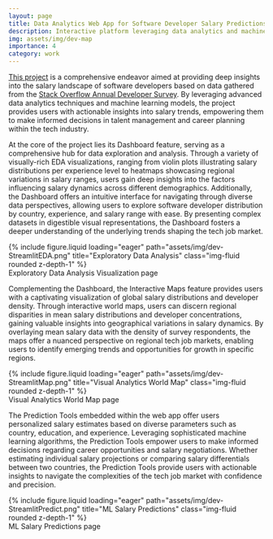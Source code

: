 ```yaml
---
layout: page
title: Data Analytics Web App for Software Developer Salary Predictions
description: Interactive platform leveraging data analytics and machine learning to predict software developers' salaries, offering actionable insights.
img: assets/img/dev-map
importance: 4
category: work
---
```


[This project](https://github.com/davidperezcarrasco/Visual-Data-Analytics-Web-App-with-ML-Predictions) is a comprehensive endeavor aimed at providing deep insights into the salary landscape of software developers based on data gathered from the [Stack Overflow Annual Developer Survey](https://insights.stackoverflow.com/survey). By leveraging advanced data analytics techniques and machine learning models, the project provides users with actionable insights into salary trends, empowering them to make informed decisions in talent management and career planning within the tech industry.

At the core of the project lies its Dashboard feature, serving as a comprehensive hub for data exploration and analysis. Through a variety of visually-rich EDA visualizations, ranging from violin plots illustrating salary distributions per experience level to heatmaps showcasing regional variations in salary ranges, users gain deep insights into the factors influencing salary dynamics across different demographics. Additionally, the Dashboard offers an intuitive interface for navigating through diverse data perspectives, allowing users to explore software developer distribution by country, experience, and salary range with ease. By presenting complex datasets in digestible visual representations, the Dashboard fosters a deeper understanding of the underlying trends shaping the tech job market.

<div class="row">
    <div class="col-sm mt-3 mt-md-0">
        {% include figure.liquid loading="eager" path="assets/img/dev-StreamlitEDA.png" title="Exploratory Data Analysis" class="img-fluid rounded z-depth-1" %}
    </div>
</div>
<div class="caption">
    Exploratory Data Analysis Visualization page
</div>

Complementing the Dashboard, the Interactive Maps feature provides users with a captivating visualization of global salary distributions and developer density. Through interactive world maps, users can discern regional disparities in mean salary distributions and developer concentrations, gaining valuable insights into geographical variations in salary dynamics. By overlaying mean salary data with the density of survey respondents, the maps offer a nuanced perspective on regional tech job markets, enabling users to identify emerging trends and opportunities for growth in specific regions.

<div class="row">
    <div class="col-sm mt-3 mt-md-0">
        {% include figure.liquid loading="eager" path="assets/img/dev-StreamlitMap.png" title="Visual Analytics World Map" class="img-fluid rounded z-depth-1" %}
    </div>
</div>
<div class="caption">
    Visual Analytics World Map page
</div>

The Prediction Tools embedded within the web app offer users personalized salary estimates based on diverse parameters such as country, education, and experience. Leveraging sophisticated machine learning algorithms, the Prediction Tools empower users to make informed decisions regarding career opportunities and salary negotiations. Whether estimating individual salary projections or comparing salary differentials between two countries, the Prediction Tools provide users with actionable insights to navigate the complexities of the tech job market with confidence and precision.

<div class="row">
    <div class="col-sm mt-3 mt-md-0">
        {% include figure.liquid loading="eager" path="assets/img/dev-StreamlitPredict.png" title="ML Salary Predictions" class="img-fluid rounded z-depth-1" %}
    </div>
</div>
<div class="caption">
    ML Salary Predictions page
</div>
